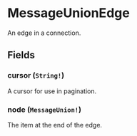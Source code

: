 # MessageUnionEdge

An edge in a connection.

## Fields

### cursor (`String!`)
A cursor for use in pagination.

### node (`MessageUnion!`)
The item at the end of the edge.
